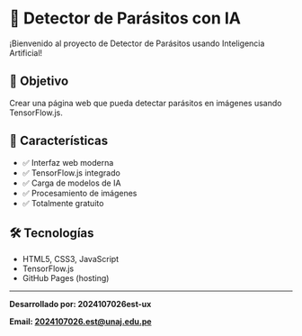 # 🔬 Detector de Parásitos con IA

¡Bienvenido al proyecto de Detector de Parásitos usando Inteligencia Artificial!

## 🎯 Objetivo
Crear una página web que pueda detectar parásitos en imágenes usando TensorFlow.js.

## 🚀 Características
- ✅ Interfaz web moderna
- ✅ TensorFlow.js integrado
- ✅ Carga de modelos de IA
- ✅ Procesamiento de imágenes
- ✅ Totalmente gratuito

## 🛠️ Tecnologías
- HTML5, CSS3, JavaScript
- TensorFlow.js
- GitHub Pages (hosting)

---

**Desarrollado por: 2024107026est-ux**

**Email: 2024107026.est@unaj.edu.pe**